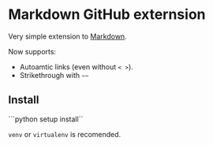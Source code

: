 Markdown GitHub externsion
==========================

Very simple extension to [Markdown](https://github.com/Python-Markdown/markdown).

Now supports:
* Autoamtic links (even without `< >`).
* Strikethrough with `~~`


## Install

```python setup install``

`venv` or `virtualenv` is recomended.

